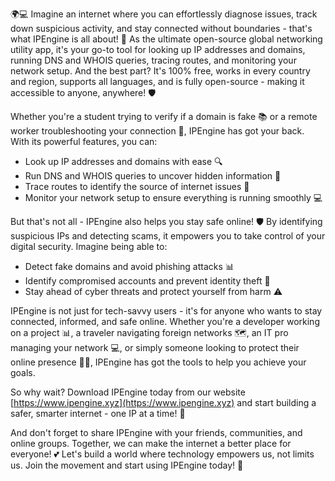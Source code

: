 🌍💻 Imagine an internet where you can effortlessly diagnose issues, track down suspicious activity, and stay connected without boundaries - that's what IPEngine is all about! 🚀 As the ultimate open-source global networking utility app, it's your go-to tool for looking up IP addresses and domains, running DNS and WHOIS queries, tracing routes, and monitoring your network setup. And the best part? It's 100% free, works in every country and region, supports all languages, and is fully open-source - making it accessible to anyone, anywhere! 🛡️

Whether you're a student trying to verify if a domain is fake 📚 or a remote worker troubleshooting your connection 💼, IPEngine has got your back. With its powerful features, you can:

* Look up IP addresses and domains with ease 🔍
* Run DNS and WHOIS queries to uncover hidden information 🔎
* Trace routes to identify the source of internet issues 📍
* Monitor your network setup to ensure everything is running smoothly 💻

But that's not all - IPEngine also helps you stay safe online! 🛡️ By identifying suspicious IPs and detecting scams, it empowers you to take control of your digital security. Imagine being able to:

* Detect fake domains and avoid phishing attacks 📊
* Identify compromised accounts and prevent identity theft 💸
* Stay ahead of cyber threats and protect yourself from harm ⚠️

IPEngine is not just for tech-savvy users - it's for anyone who wants to stay connected, informed, and safe online. Whether you're a developer working on a project 📊, a traveler navigating foreign networks 🗺️, an IT pro managing your network 💻, or simply someone looking to protect their online presence 👩‍💻, IPEngine has got the tools to help you achieve your goals.

So why wait? Download IPEngine today from our website [https://www.ipengine.xyz](https://www.ipengine.xyz) and start building a safer, smarter internet - one IP at a time! 🚀

And don't forget to share IPEngine with your friends, communities, and online groups. Together, we can make the internet a better place for everyone! 💕 Let's build a world where technology empowers us, not limits us. Join the movement and start using IPEngine today! 🌟